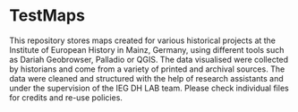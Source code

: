 # TestMaps

This repository stores maps created for various historical projects at the Institute of European History in Mainz, Germany, using different tools such as Dariah Geobrowser, Palladio or QGIS. The data visualised were collected by historians and come from a variety of printed and archival sources. The data were cleaned and structured with the help of research assistants and under the supervision of the IEG DH LAB team. Please check individual files for credits and re-use policies.
